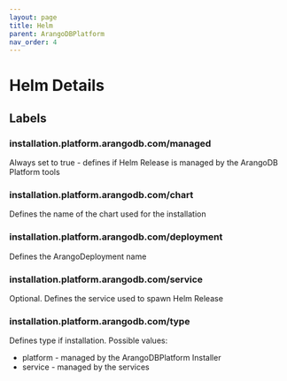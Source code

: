 ```yaml
---
layout: page
title: Helm
parent: ArangoDBPlatform
nav_order: 4
---
```


# Helm Details

## Labels

### installation.platform.arangodb.com/managed

Always set to true - defines if Helm Release is managed by the ArangoDB Platform tools

### installation.platform.arangodb.com/chart

Defines the name of the chart used for the installation

### installation.platform.arangodb.com/deployment

Defines the ArangoDeployment name

### installation.platform.arangodb.com/service

Optional. Defines the service used to spawn Helm Release

### installation.platform.arangodb.com/type

Defines type if installation. Possible values:

- platform - managed by the ArangoDBPlatform Installer
- service - managed by the services
